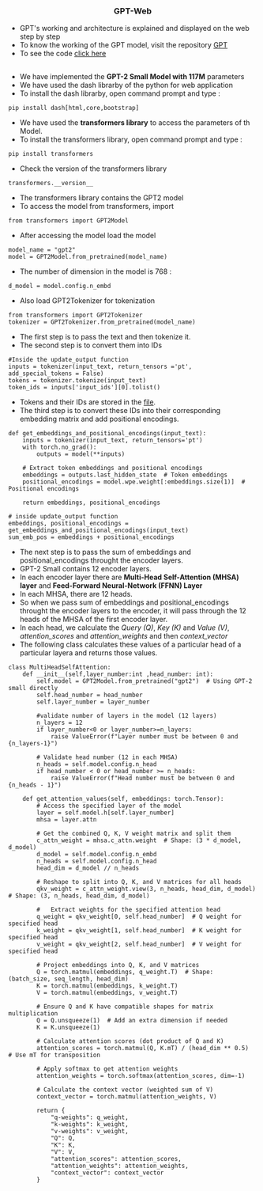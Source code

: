 ### <div align = "center">GPT-Web</div>
- GPT's working and architecture is explained and displayed on the web step by step 
- To know the working of the GPT model, visit the repository [GPT](https://github.com/SHIVAMAMBAH/GPT-Model)
- To see the code [click here](https://github.com/SHIVAMAMBAH/GPT-Web/blob/main/model.py)

##
- We have implemented the **GPT-2 Small Model with 117M** parameters
- We have used the dash librarby of the python for web application
- To install the dash librarby, open command prompt and type :
```
pip install dash[html,core,bootstrap]
```
- We have used the **transformers library** to access the parameters of th Model.
- To install the transformers library, open command prompt and type : 
```
pip install transformers
```
- Check the version of the transformers library
```
transformers.__version__
```
- The transformers library contains the GPT2 model
- To access the model from transformers, import
```
from transformers import GPT2Model
```
- After accessing the model load the model
```
model_name = "gpt2"
model = GPT2Model.from_pretrained(model_name)
```
- The number of dimension in the model is 768 :
```
d_model = model.config.n_embd
```
- Also load GPT2Tokenizer for tokenization
```
from transformers import GPT2Tokenizer
tokenizer = GPT2Tokenizer.from_pretrained(model_name)
```
- The first step is to pass the text and then tokenize it.
- The second step is to convert them into IDs
```
#Inside the update_output function
inputs = tokenizer(input_text, return_tensors ='pt', add_special_tokens = False)
tokens = tokenizer.tokenize(input_text)
token_ids = inputs['input_ids'][0].tolist()
```
- Tokens and their IDs are stored in the [file](https://github.com/SHIVAMAMBAH/GPT-Web/blob/main/vocab.json).
- The third step is to convert these IDs into their corresponding embedding matrix and add positional encodings.
```
def get_embeddings_and_positional_encodings(input_text):
    inputs = tokenizer(input_text, return_tensors='pt')
    with torch.no_grad():
        outputs = model(**inputs)
    
    # Extract token embeddings and positional encodings
    embeddings = outputs.last_hidden_state  # Token embeddings
    positional_encodings = model.wpe.weight[:embeddings.size(1)]  # Positional encodings

    return embeddings, positional_encodings

# inside update_output function
embeddings, positional_encodings = get_embeddings_and_positional_encodings(input_text)
sum_emb_pos = embeddings + positional_encodings
```
- The next step is to pass the sum of embeddings and positional_encodings throught the encoder layers.
- GPT-2 Small contains 12 encoder layers.
- In each encoder layer there are **Multi-Head Self-Attention (MHSA) layer** and **Feed-Forward Neural-Network (FFNN) Layer**
- In each MHSA, there are 12 heads.
- So when we pass sum of embeddings and positional_encodings throught the encoder layers to the encoder, it will pass through the 12 heads of the MHSA of the first encoder layer.
- In each head, we calculate the *Query (Q)*, *Key (K)* and *Value (V)*, *attention_scores* and *attention_weights* and then *context_vector*
- The following class calculates these values of a particular head of a particular layera and returns those values.
```
class MultiHeadSelfAttention:
    def __init__(self,layer_number:int ,head_number: int):
        self.model = GPT2Model.from_pretrained("gpt2")  # Using GPT-2 small directly
        self.head_number = head_number
        self.layer_number = layer_number
        
        #validate number of layers in the model (12 layers)
        n_layers = 12
        if layer_number<0 or layer_number>=n_layers:
            raise ValueError(f"Layer number must be between 0 and {n_layers-1}")
        
        # Validate head number (12 in each MHSA)
        n_heads = self.model.config.n_head
        if head_number < 0 or head_number >= n_heads:
            raise ValueError(f"Head number must be between 0 and {n_heads - 1}")

    def get_attention_values(self, embeddings: torch.Tensor):
        # Access the specified layer of the model
        layer = self.model.h[self.layer_number]
        mhsa = layer.attn

        # Get the combined Q, K, V weight matrix and split them
        c_attn_weight = mhsa.c_attn.weight  # Shape: (3 * d_model, d_model)
        d_model = self.model.config.n_embd
        n_heads = self.model.config.n_head
        head_dim = d_model // n_heads

        # Reshape to split into Q, K, and V matrices for all heads
        qkv_weight = c_attn_weight.view(3, n_heads, head_dim, d_model)  # Shape: (3, n_heads, head_dim, d_model)

        #   Extract weights for the specified attention head
        q_weight = qkv_weight[0, self.head_number]  # Q weight for specified head
        k_weight = qkv_weight[1, self.head_number]  # K weight for specified head
        v_weight = qkv_weight[2, self.head_number]  # V weight for specified head

        # Project embeddings into Q, K, and V matrices
        Q = torch.matmul(embeddings, q_weight.T)  # Shape: (batch_size, seq_length, head_dim)
        K = torch.matmul(embeddings, k_weight.T)
        V = torch.matmul(embeddings, v_weight.T)

        # Ensure Q and K have compatible shapes for matrix multiplication
        Q = Q.unsqueeze(1)  # Add an extra dimension if needed
        K = K.unsqueeze(1)

        # Calculate attention scores (dot product of Q and K)
        attention_scores = torch.matmul(Q, K.mT) / (head_dim ** 0.5)  # Use mT for transposition

        # Apply softmax to get attention weights
        attention_weights = torch.softmax(attention_scores, dim=-1)

        # Calculate the context vector (weighted sum of V)
        context_vector = torch.matmul(attention_weights, V)

        return {
            "q-weights": q_weight,
            "k-weights": k_weight,
            "v-weights": v_weight,
            "Q": Q,
            "K": K,
            "V": V,
            "attention_scores": attention_scores,
            "attention_weights": attention_weights,
            "context_vector": context_vector
        }
```
